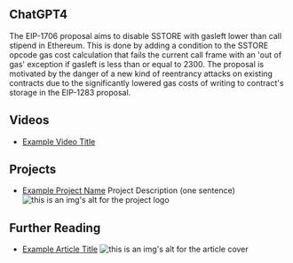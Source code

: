 ## ChatGPT4

The EIP-1706 proposal aims to disable SSTORE with gasleft lower than call stipend in Ethereum. This is done by adding a condition to the SSTORE opcode gas cost calculation that fails the current call frame with an 'out of gas' exception if gasleft is less than or equal to 2300. The proposal is motivated by the danger of a new kind of reentrancy attacks on existing contracts due to the significantly lowered gas costs of writing to contract's storage in the EIP-1283 proposal.

## Videos

- [Example Video Title](https://www.youtube.com/watch?v=TDGq4aeevgY)

## Projects

- [Example Project Name](https://xxxx.xxx/xxxxx) Project Description (one sentence) ![this is an img's alt for the project logo](https://xxxx.xxx/project-logo.xxx)

## Further Reading

- [Example Article Title](https://xxxx.xxx/xxxxx) ![this is an img's alt for the article cover](https://xxxx.xxx/article-cover.xxx)

